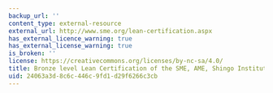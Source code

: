 ```yaml
---
backup_url: ''
content_type: external-resource
external_url: http://www.sme.org/lean-certification.aspx
has_external_licence_warning: true
has_external_license_warning: true
is_broken: ''
license: https://creativecommons.org/licenses/by-nc-sa/4.0/
title: Bronze level Lean Certification of the SME, AME, Shingo Institute and ASQ
uid: 24063a3d-8c6c-446c-9fd1-d29f6266c3cb
---
```

